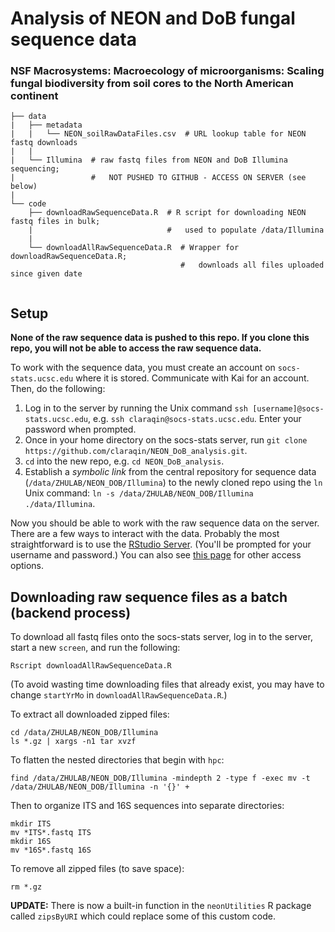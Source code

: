 # Analysis of NEON and DoB fungal sequence data
### NSF Macrosystems: Macroecology of microorganisms: Scaling fungal biodiversity from soil cores to the North American continent 

```
├── data
|   ├── metadata
|   |   └── NEON_soilRawDataFiles.csv  # URL lookup table for NEON fastq downloads
|   |
|   └── Illumina  # raw fastq files from NEON and DoB Illumina sequencing;
|                 #   NOT PUSHED TO GITHUB - ACCESS ON SERVER (see below)
|
└── code
    ├── downloadRawSequenceData.R  # R script for downloading NEON fastq files in bulk;
    |                              #   used to populate /data/Illumina
    |
    └── downloadAllRawSequenceData.R  # Wrapper for downloadRawSequenceData.R;
                                      #   downloads all files uploaded since given date
    
```


## Setup

**None of the raw sequence data is pushed to this repo. If you clone this repo, you will not be able to access the raw sequence data.**

To work with the sequence data, you must create an account on `socs-stats.ucsc.edu` where it is stored. Communicate with Kai for an account. Then, do the following:

1. Log in to the server by running the Unix command `ssh [username]@socs-stats.ucsc.edu`, e.g. `ssh claraqin@socs-stats.ucsc.edu`. Enter your password when prompted.
2. Once in your home directory on the socs-stats server, run `git clone https://github.com/claraqin/NEON_DoB_analysis.git`.
3. `cd` into the new repo, e.g. `cd NEON_DoB_analysis`.
3. Establish a *symbolic link* from the central repository for sequence data (`/data/ZHULAB/NEON_DOB/Illumina`) to the newly cloned repo using the `ln` Unix command: `ln -s /data/ZHULAB/NEON_DOB/Illumina ./data/Illumina`.

Now you should be able to work with the raw sequence data on the server. There are a few ways to interact with the data. Probably the most straightforward is to use the [RStudio Server](https://socs-stats.ucsc.edu:8787). (You'll be prompted for your username and password.) You can also see [this page](https://socs-stats.ucsc.edu/doku.php) for other access options.

## Downloading raw sequence files as a batch (backend process)

To download all fastq files onto the socs-stats server, log in to the server, start a new `screen`, and run the following:

```
Rscript downloadAllRawSequenceData.R
```

(To avoid wasting time downloading files that already exist, you may have to change `startYrMo` in `downloadAllRawSequenceData.R`.)

To extract all downloaded zipped files:

```
cd /data/ZHULAB/NEON_DOB/Illumina
ls *.gz | xargs -n1 tar xvzf
```

To flatten the nested directories that begin with `hpc`:

```
find /data/ZHULAB/NEON_DOB/Illumina -mindepth 2 -type f -exec mv -t /data/ZHULAB/NEON_DOB/Illumina -n '{}' +
```

Then to organize ITS and 16S sequences into separate directories:

```
mkdir ITS
mv *ITS*.fastq ITS
mkdir 16S
mv *16S*.fastq 16S
```

To remove all zipped files (to save space):

```
rm *.gz
```

**UPDATE:** There is now a built-in function in the `neonUtilities` R package called `zipsByURI` which could replace some of this custom code.

